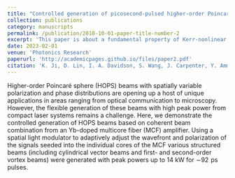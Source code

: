 ```yaml
---
title: "Controlled generation of picosecond-pulsed higher-order Poincaré sphere beams from an ytterbium-doped multicore fiber amplifier"
collection: publications
category: manuscripts
permalink: /publication/2010-10-01-paper-title-number-2
excerpt: 'This paper is about a fundamental property of Kerr-nonlinear media - mode rejction in two intense counter-propagating light beams.'
date: 2023-02-01
venue: 'Photonics Research'
paperurl: 'http://academicpages.github.io/files/paper2.pdf'
citation: 'K. Ji, D. Lin, I. A. Davidson, S. Wang, J. Carpenter, Y. Amma, Y. Jung, M. Guasoni, and D. J. Richardson, "Controlled generation of picosecond-pulsed higher-order Poincaré sphere beams from an ytterbium doped multicore fiber amplifier," Photon. Res. (2023)'
---
```


Higher-order Poincaré sphere (HOPS) beams with spatially variable polarization and phase distributions are opening up a host of unique applications in areas ranging from optical communication to microscopy. However, the flexible generation of these beams with high peak power from compact laser systems remains a challenge. Here, we demonstrate the controlled generation of HOPS beams based on coherent beam combination from an Yb-doped multicore fiber (MCF) amplifier. Using a spatial light modulator to adaptively adjust the wavefront and polarization of the signals seeded into the individual cores of the MCF various structured beams (including cylindrical vector beams and first- and second-order vortex beams) were generated with peak powers up to 14 kW for ∼92  ps pulses.
